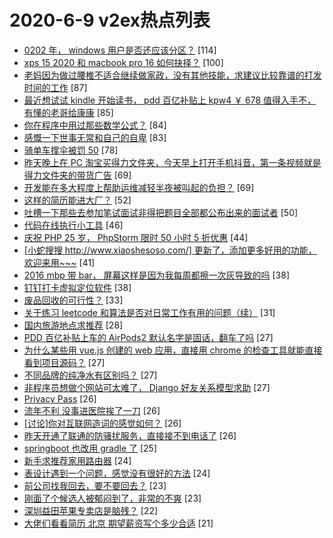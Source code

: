 # 2020-6-9 v2ex热点列表

+ [0202 年， windows 用户是否还应该分区？](https://www.v2ex.com/t/679861#reply114) [114]
+ [xps 15 2020 和 macbook pro 16 如何抉择？](https://www.v2ex.com/t/679910#reply100) [100]
+ [老妈因为做过腰椎不适合继续做家政，没有其他技能，求建议比较靠谱的打发时间的工作](https://www.v2ex.com/t/679927#reply87) [87]
+ [最近想试试 kindle 开始读书， pdd 百亿补贴上 kpw4 ￥ 678 值得入手不，有懂的老哥给康康](https://www.v2ex.com/t/679937#reply85) [85]
+ [你在程序中用过那些数学公式？](https://www.v2ex.com/t/679862#reply84) [84]
+ [感慨一下世事无常和自己的自卑](https://www.v2ex.com/t/680037#reply83) [83]
+ [骑单车撑伞被罚 50](https://www.v2ex.com/t/679885#reply78) [78]
+ [昨天晚上在 PC 淘宝买得力文件夹，今天早上打开手机抖音，第一条视频就是得力文件夹的带货广告](https://www.v2ex.com/t/679851#reply69) [69]
+ [开发能在多大程度上帮助运维减轻半夜被叫起的负担？](https://www.v2ex.com/t/679896#reply69) [69]
+ [这样的简历能进大厂？](https://www.v2ex.com/t/679963#reply52) [52]
+ [吐槽一下那些去参加笔试面试非得把题目全部都公布出来的面试者](https://www.v2ex.com/t/679871#reply50) [50]
+ [代码在线执行小工具](https://www.v2ex.com/t/679925#reply46) [46]
+ [庆祝 PHP 25 岁， PhpStorm 限时 50 小时 5 折优惠](https://www.v2ex.com/t/679858#reply44) [44]
+ [[小蛇搜搜 http://www.xiaoshesoso.com/] 更新了，添加更多好用的功能，欢迎来用~~~](https://www.v2ex.com/t/679867#reply41) [41]
+ [2016 mbp 带 bar， 屏幕这样是因为我每周都擦一次灰导致的吗](https://www.v2ex.com/t/679859#reply38) [38]
+ [钉钉打卡虚拟定位软件](https://www.v2ex.com/t/679929#reply38) [38]
+ [废品回收的可行性？](https://www.v2ex.com/t/679864#reply33) [33]
+ [关于练习 leetcode 和算法是否对日常工作有用的问题（续）](https://www.v2ex.com/t/679860#reply31) [31]
+ [国内旅游地点求推荐](https://www.v2ex.com/t/679967#reply28) [28]
+ [PDD 百亿补贴上车的 AirPods2 默认名字是固话，翻车了吗](https://www.v2ex.com/t/679942#reply27) [27]
+ [为什么某些用 vue.js 创建的 web 应用，直接用 chrome 的检查工具就能直接看到项目源码？](https://www.v2ex.com/t/679985#reply27) [27]
+ [不同品牌的纯净水有区别吗？](https://www.v2ex.com/t/680084#reply27) [27]
+ [非程序员想做个网站可太难了， Django 好友关系模型求助](https://www.v2ex.com/t/679876#reply27) [27]
+ [Privacy Pass](https://www.v2ex.com/t/680002#reply26) [26]
+ [流年不利 没事进医院挨了一刀](https://www.v2ex.com/t/680061#reply26) [26]
+ [[讨论]你对互联网造词的感觉如何？](https://www.v2ex.com/t/680115#reply26) [26]
+ [昨天开通了联通的防骚扰服务，直接接不到电话了](https://www.v2ex.com/t/679933#reply26) [26]
+ [springboot 也改用 gradle 了](https://www.v2ex.com/t/679893#reply25) [25]
+ [新手求推荐家用路由器](https://www.v2ex.com/t/680095#reply24) [24]
+ [表设计遇到一个问题，感觉没有很好的方法](https://www.v2ex.com/t/679875#reply24) [24]
+ [前公司找我回去，要不要回去？](https://www.v2ex.com/t/680056#reply23) [23]
+ [刚面了个候选人被郁闷到了，非常的不爽](https://www.v2ex.com/t/680075#reply23) [23]
+ [深圳益田苹果专卖店是脑残？](https://www.v2ex.com/t/679870#reply22) [22]
+ [大佬们看看简历 北京 期望薪资写个多少合适](https://www.v2ex.com/t/680103#reply21) [21]
